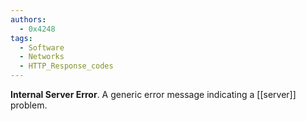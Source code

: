 ```yaml
---
authors: 
  - 0x4248
tags:
  - Software
  - Networks
  - HTTP_Response_codes
---
```

**Internal Server Error**. A generic error message indicating a [[server]] problem.

